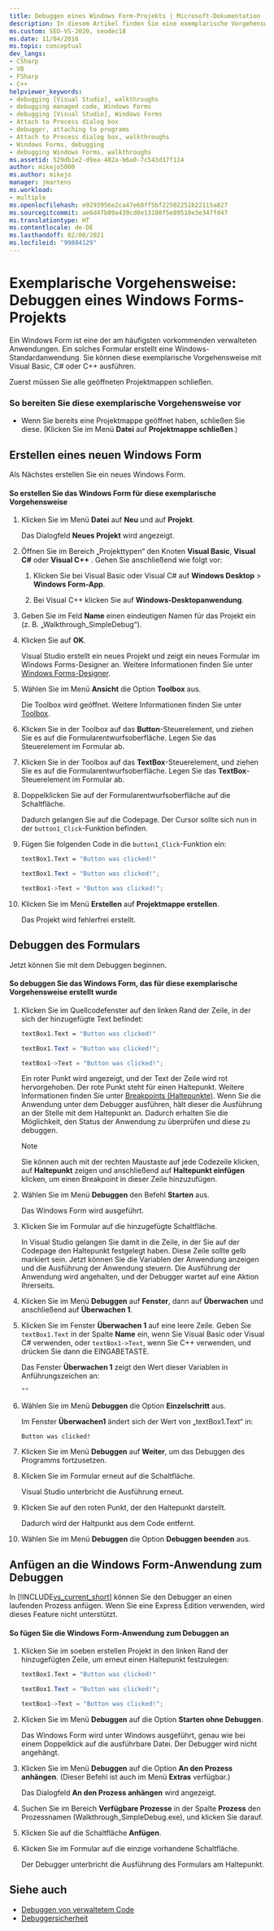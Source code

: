 ```yaml
---
title: Debuggen eines Windows Form-Projekts | Microsoft-Dokumentation
description: In diesem Artikel finden Sie eine exemplarische Vorgehensweise zum Erstellen und Debuggen einer Windows Forms-Anwendung. Dabei handelt es sich um eine gängige verwaltete Anwendung. Hierzu können Sie C#, Visual Basic, C++ oder F# verwenden.
ms.custom: SEO-VS-2020, seodec18
ms.date: 11/04/2016
ms.topic: conceptual
dev_langs:
- CSharp
- VB
- FSharp
- C++
helpviewer_keywords:
- debugging [Visual Studio], walkthroughs
- debugging managed code, Windows Forms
- debugging [Visual Studio], Windows Forms
- Attach to Process dialog box
- debugger, attaching to programs
- Attach to Process dialog box, walkthroughs
- Windows Forms, debugging
- debugging Windows Forms, walkthroughs
ms.assetid: 529db1e2-d9ea-482a-b6a0-7c543d17f114
author: mikejo5000
ms.author: mikejo
manager: jmartens
ms.workload:
- multiple
ms.openlocfilehash: e9293956e2ca47e68ff5bf22502251b22115a827
ms.sourcegitcommit: ae6d47b09a439cd0e13180f5e89510e3e347fd47
ms.translationtype: HT
ms.contentlocale: de-DE
ms.lasthandoff: 02/08/2021
ms.locfileid: "99884129"
---
```

# <a name="walkthrough-debugging-a-windows-form"></a>Exemplarische Vorgehensweise: Debuggen eines Windows Forms-Projekts
Ein Windows Form ist eine der am häufigsten vorkommenden verwalteten Anwendungen. Ein solches Formular erstellt eine Windows-Standardanwendung. Sie können diese exemplarische Vorgehensweise mit Visual Basic, C# oder C++ ausführen.

 Zuerst müssen Sie alle geöffneten Projektmappen schließen.

### <a name="to-prepare-for-this-walkthrough"></a>So bereiten Sie diese exemplarische Vorgehensweise vor

- Wenn Sie bereits eine Projektmappe geöffnet haben, schließen Sie diese. (Klicken Sie im Menü **Datei** auf **Projektmappe schließen**.)

## <a name="create-a-new-windows-form"></a>Erstellen eines neuen Windows Form
 Als Nächstes erstellen Sie ein neues Windows Form.

#### <a name="to-create-the-windows-form-for-this-walkthrough"></a>So erstellen Sie das Windows Form für diese exemplarische Vorgehensweise

1. Klicken Sie im Menü **Datei** auf **Neu** und auf **Projekt**.

     Das Dialogfeld **Neues Projekt** wird angezeigt.

2. Öffnen Sie im Bereich „Projekttypen“ den Knoten **Visual Basic**, **Visual C#** oder **Visual C++** . Gehen Sie anschließend wie folgt vor:

    1. Klicken Sie bei Visual Basic oder Visual C# auf **Windows Desktop** > **Windows Form-App**.

    2. Bei Visual C++ klicken Sie auf **Windows-Desktopanwendung**.

3. Geben Sie im Feld **Name** einen eindeutigen Namen für das Projekt ein (z. B. „Walkthrough_SimpleDebug“).

4. Klicken Sie auf **OK**.

     Visual Studio erstellt ein neues Projekt und zeigt ein neues Formular im Windows Forms-Designer an. Weitere Informationen finden Sie unter [Windows Forms-Designer](/previous-versions/visualstudio/visual-studio-2010/e06hs424\(v\=vs.100\)).

5. Wählen Sie im Menü **Ansicht** die Option **Toolbox** aus.

     Die Toolbox wird geöffnet. Weitere Informationen finden Sie unter [Toolbox](../ide/reference/toolbox.md).

6. Klicken Sie in der Toolbox auf das **Button**-Steuerelement, und ziehen Sie es auf die Formularentwurfsoberfläche. Legen Sie das Steuerelement im Formular ab.

7. Klicken Sie in der Toolbox auf das **TextBox**-Steuerelement, und ziehen Sie es auf die Formularentwurfsoberfläche. Legen Sie das **TextBox**-Steuerelement im Formular ab.

8. Doppelklicken Sie auf der Formularentwurfsoberfläche auf die Schaltfläche.

     Dadurch gelangen Sie auf die Codepage. Der Cursor sollte sich nun in der `button1_Click`-Funktion befinden.

10. Fügen Sie folgenden Code in die `button1_Click`-Funktion ein:

    ```vb
    textBox1.Text = "Button was clicked!"
    ```

    ```csharp
    textBox1.Text = "Button was clicked!";
    ```

    ```cpp
    textBox1->Text = "Button was clicked!";
    ```

11. Klicken Sie im Menü **Erstellen** auf **Projektmappe erstellen**.

     Das Projekt wird fehlerfrei erstellt.

## <a name="debug-your-form"></a>Debuggen des Formulars
 Jetzt können Sie mit dem Debuggen beginnen.

#### <a name="to-debug-the-windows-form-created-for-this-walkthrough"></a>So debuggen Sie das Windows Form, das für diese exemplarische Vorgehensweise erstellt wurde

1. Klicken Sie im Quellcodefenster auf den linken Rand der Zeile, in der sich der hinzugefügte Text befindet:

     ```vb
    textBox1.Text = "Button was clicked!"
    ```

    ```csharp
    textBox1.Text = "Button was clicked!";
    ```

    ```cpp
    textBox1->Text = "Button was clicked!";
    ```

     Ein roter Punkt wird angezeigt, und der Text der Zeile wird rot hervorgehoben. Der rote Punkt steht für einen Haltepunkt. Weitere Informationen finden Sie unter [Breakpoints (Haltepunkte)](/previous-versions/ktf38f66(v=vs.100)). Wenn Sie die Anwendung unter dem Debugger ausführen, hält dieser die Ausführung an der Stelle mit dem Haltepunkt an. Dadurch erhalten Sie die Möglichkeit, den Status der Anwendung zu überprüfen und diese zu debuggen.

    > [!NOTE]
    > Sie können auch mit der rechten Maustaste auf jede Codezeile klicken, auf **Haltepunkt** zeigen und anschließend auf **Haltepunkt einfügen** klicken, um einen Breakpoint in dieser Zeile hinzuzufügen.

2. Wählen Sie im Menü **Debuggen** den Befehl **Starten** aus.

     Das Windows Form wird ausgeführt.

3. Klicken Sie im Formular auf die hinzugefügte Schaltfläche.

     In Visual Studio gelangen Sie damit in die Zeile, in der Sie auf der Codepage den Haltepunkt festgelegt haben. Diese Zeile sollte gelb markiert sein. Jetzt können Sie die Variablen der Anwendung anzeigen und die Ausführung der Anwendung steuern. Die Ausführung der Anwendung wird angehalten, und der Debugger wartet auf eine Aktion Ihrerseits.

4. Klicken Sie im Menü **Debuggen** auf **Fenster**, dann auf **Überwachen** und anschließend auf **Überwachen 1**.

5. Klicken Sie im Fenster **Überwachen 1** auf eine leere Zeile. Geben Sie `textBox1.Text` in der Spalte **Name** ein, wenn Sie Visual Basic oder Visual C# verwenden, oder `textBox1->Text`, wenn Sie C++ verwenden, und drücken Sie dann die EINGABETASTE.

     Das Fenster **Überwachen 1** zeigt den Wert dieser Variablen in Anführungszeichen an:

    `""`

6. Wählen Sie im Menü **Debuggen** die Option **Einzelschritt** aus.

     Im Fenster **Überwachen1** ändert sich der Wert von „textBox1.Text“ in:

    `Button was clicked!`

7. Klicken Sie im Menü **Debuggen** auf **Weiter**, um das Debuggen des Programms fortzusetzen.

8. Klicken Sie im Formular erneut auf die Schaltfläche.

     Visual Studio unterbricht die Ausführung erneut.

9. Klicken Sie auf den roten Punkt, der den Haltepunkt darstellt.

     Dadurch wird der Haltpunkt aus dem Code entfernt.

10. Wählen Sie im Menü **Debuggen** die Option **Debuggen beenden** aus.

## <a name="attach-to-your-windows-form-application-for-debugging"></a>Anfügen an die Windows Form-Anwendung zum Debuggen
 In [!INCLUDE[vs_current_short](../code-quality/includes/vs_current_short_md.md)] können Sie den Debugger an einen laufenden Prozess anfügen. Wenn Sie eine Express Edition verwenden, wird dieses Feature nicht unterstützt.

#### <a name="to-attach-to-the-windows-form-application-for-debugging"></a>So fügen Sie die Windows Form-Anwendung zum Debuggen an

1. Klicken Sie im soeben erstellen Projekt in den linken Rand der hinzugefügten Zeile, um erneut einen Haltepunkt festzulegen:

     ```vb
    textBox1.Text = "Button was clicked!"
    ```

    ```csharp
    textBox1.Text = "Button was clicked!";
    ```

    ```cpp
    textBox1->Text = "Button was clicked!";
    ```

2. Klicken Sie im Menü **Debuggen** auf die Option **Starten ohne Debuggen**.

     Das Windows Form wird unter Windows ausgeführt, genau wie bei einem Doppelklick auf die ausführbare Datei. Der Debugger wird nicht angehängt.

3. Klicken Sie im Menü **Debuggen** auf die Option **An den Prozess anhängen**. (Dieser Befehl ist auch im Menü **Extras** verfügbar.)

     Das Dialogfeld **An den Prozess anhängen** wird angezeigt.

4. Suchen Sie im Bereich **Verfügbare Prozesse** in der Spalte **Prozess** den Prozessnamen (Walkthrough_SimpleDebug.exe), und klicken Sie darauf.

5. Klicken Sie auf die Schaltfläche **Anfügen**.

6. Klicken Sie im Formular auf die einzige vorhandene Schaltfläche.

     Der Debugger unterbricht die Ausführung des Formulars am Haltepunkt.

## <a name="see-also"></a>Siehe auch
- [Debuggen von verwaltetem Code](../debugger/debugging-managed-code.md)
- [Debuggersicherheit](../debugger/debugger-security.md)